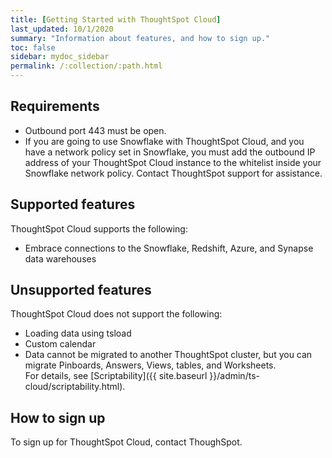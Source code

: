 ```yaml
---
title: [Getting Started with ThoughtSpot Cloud]
last_updated: 10/1/2020
summary: "Information about features, and how to sign up."
toc: false
sidebar: mydoc_sidebar
permalink: /:collection/:path.html
---
```

## Requirements

- Outbound port 443 must be open.
- If you are going to use Snowflake with ThoughtSpot Cloud, and you have a network policy set in Snowflake, you must add the outbound IP address of your ThoughtSpot Cloud instance to the whitelist inside your Snowflake network policy. Contact ThoughtSpot support for assistance.

## Supported features

ThoughtSpot Cloud supports the following:
- Embrace connections to the Snowflake, Redshift, Azure, and Synapse data warehouses

## Unsupported features

ThoughtSpot Cloud does not support the following:
- Loading data using tsload
- Custom calendar
- Data cannot be migrated to another ThoughtSpot cluster, but you can migrate Pinboards, Answers, Views, tables, and Worksheets.  
For details, see [Scriptability]({{ site.baseurl }}/admin/ts-cloud/scriptability.html).

## How to sign up

To sign up for ThoughtSpot Cloud, contact ThoughSpot.
